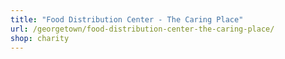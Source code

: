 ```yaml
---
title: "Food Distribution Center - The Caring Place"
url: /georgetown/food-distribution-center-the-caring-place/
shop: charity
---
```

